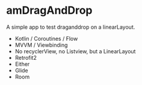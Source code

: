 # amDragAndDrop
A simple app to test draganddrop on a linearLayout.
- Kotlin / Coroutines / Flow
- MVVM / Viewbinding
- No recyclerView, no Listview, but a LinearLayout
- Retrofit2
- Either
- Glide
- Room
